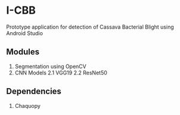 # I-CBB

Prototype application for detection of Cassava Bacterial Blight using Android Studio

## Modules
1. Segmentation using OpenCV
2. CNN Models
   2.1 VGG19
   2.2 ResNet50

## Dependencies
1. Chaquopy


